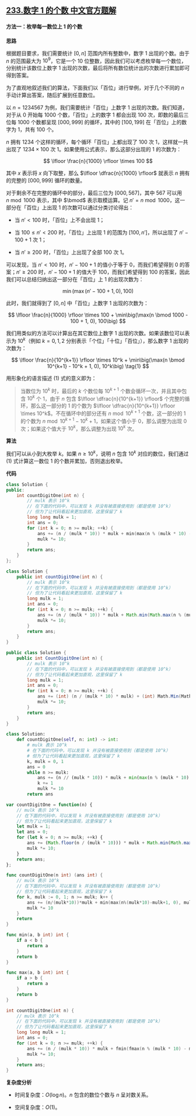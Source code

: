 ## [233.数字 1 的个数 中文官方题解](https://leetcode.cn/problems/number-of-digit-one/solutions/100000/shu-zi-1-de-ge-shu-by-leetcode-solution-zopq)
#### 方法一：枚举每一数位上 $1$ 的个数

**思路**

根据题目要求，我们需要统计 $[0, n]$ 范围内所有整数中，数字 $1$ 出现的个数。由于 $n$ 的范围最大为 $10^9$，它是一个 $10$ 位整数，因此我们可以考虑枚举每一个数位，分别统计该数位上数字 $1$ 出现的次数，最后将所有数位统计出的次数进行累加即可得到答案。

为了直观地叙述我们的算法，下面我们以「百位」进行举例，对于几个不同的 $n$ 手动计算出答案，随后扩展到任意数位。

以 $n = 1234567$ 为例，我们需要统计「百位」上数字 $1$ 出现的次数。我们知道，对于从 $0$ 开始每 $1000$ 个数，「百位」上的数字 $1$ 都会出现 $100$ 次，即数的最后三位每 $1000$ 个数都呈现 $[000, 999]$ 的循环，其中的 $[100, 199]$ 在「百位」上的数字为 $1$，共有 $100$ 个。

$n$ 拥有 $1234$ 个这样的循环，每个循环「百位」上都出现了 $100$ 次 $1$，这样就一共出现了 $1234 \times 100$ 次 $1$。如果使用公式表示，那么这部分出现的 $1$ 的次数为：

$$
\lfloor \frac{n}{1000} \rfloor \times 100
$$

其中 $x$ 表示将 $x$ 向下取整，那么 $\lfloor \dfrac{n}{1000} \rfloor$ 就表示 $n$ 拥有的完整的 $[000, 999]$ 循环的数量。

对于剩余不在完整的循环中的部分，最后三位为 $[000, 567]$，其中 $567$ 可以用 $n \bmod 1000$ 表示，其中 $\bmod$ 表示取模运算。记 $n' = n \bmod 1000$，这一部分在「百位」上出现 $1$ 的次数可以通过分类讨论得出：

- 当 $n' < 100$ 时，「百位」上不会出现 $1$；

- 当 $100 \leq n' < 200$ 时，「百位」上出现 $1$ 的范围为 $[100, n']$，所以出现了 $n' - 100 + 1$ 次 $1$；

- 当 $n' \geq 200$ 时，「百位」上出现了全部 $100$ 次 $1$。

可以发现，当 $n' < 100$ 时，$n' - 100 + 1$ 的值小于等于 $0$，而我们希望得到 $0$ 的答案；$n' \geq 200$ 时，$n' - 100 + 1$ 的值大于 $100$，而我们希望得到 $100$ 的答案，因此我们可以总结归纳出这一部分在「百位」上 $1$ 的出现次数为：

$$
\min\big(\max(n' - 100 + 1, 0), 100\big)
$$

此时，我们就得到了 $[0, n]$ 中「百位」上数字 $1$ 出现的次数为：

$$
\lfloor \frac{n}{1000} \rfloor \times 100 + \min\big(\max(n \bmod 1000 - 100 + 1, 0), 100\big)
$$

我们用类似的方法可以计算出在其它数位上数字 $1$ 出现的次数。如果该数位可以表示为 $10^k$（例如 $k=0, 1, 2$ 分别表示「个位」「十位」「百位」），那么数字 $1$ 出现的次数为：

$$
\lfloor \frac{n}{10^{k+1}} \rfloor \times 10^k + \min\big(\max(n \bmod 10^{k+1} - 10^k + 1, 0), 10^k\big) \tag{1}
$$

用形象化的语言描述 $(1)$ 式的意义即为：

> 当数位为 $10^k$ 时，最后的 $k$ 个数位每 $10^{k+1}$ 个数会循环一次，并且其中包含 $10^k$ 个 $1$，由于 $n$ 包含 $\lfloor \dfrac{n}{10^{k+1}} \rfloor$ 个完整的循环，那么这一部分的 $1$ 的个数为 $\lfloor \dfrac{n}{10^{k+1}} \rfloor \times 10^k$。不在循环中的部分还有 $n \bmod 10^{k+1}$ 个数，这一部分的 $1$ 的个数为 $n \bmod 10^{k+1} - 10^k + 1$，如果这个值小于 $0$，那么调整为出现 $0$ 次；如果这个值大于 $10^k$，那么调整为出现 $10^k$ 次。

**算法**

我们可以从小到大枚举 $k$。如果 $n \geq 10^k$，说明 $n$ 包含 $10^k$ 对应的数位，我们通过 $(1)$ 式计算这一数位 $1$ 的个数并累加，否则退出枚举。

**代码**

```C++ [sol1-C++]
class Solution {
public:
    int countDigitOne(int n) {
        // mulk 表示 10^k
        // 在下面的代码中，可以发现 k 并没有被直接使用到（都是使用 10^k）
        // 但为了让代码看起来更加直观，这里保留了 k
        long long mulk = 1;
        int ans = 0;
        for (int k = 0; n >= mulk; ++k) {
            ans += (n / (mulk * 10)) * mulk + min(max(n % (mulk * 10) - mulk + 1, 0LL), mulk);
            mulk *= 10;
        }
        return ans;
    }
};
```

```Java [sol1-Java]
class Solution {
    public int countDigitOne(int n) {
        // mulk 表示 10^k
        // 在下面的代码中，可以发现 k 并没有被直接使用到（都是使用 10^k）
        // 但为了让代码看起来更加直观，这里保留了 k
        long mulk = 1;
        int ans = 0;
        for (int k = 0; n >= mulk; ++k) {
            ans += (n / (mulk * 10)) * mulk + Math.min(Math.max(n % (mulk * 10) - mulk + 1, 0), mulk);
            mulk *= 10;
        }
        return ans;
    }
}
```

```C# [sol1-C#]
public class Solution {
    public int CountDigitOne(int n) {
        // mulk 表示 10^k
        // 在下面的代码中，可以发现 k 并没有被直接使用到（都是使用 10^k）
        // 但为了让代码看起来更加直观，这里保留了 k
        long mulk = 1;
        int ans = 0;
        for (int k = 0; n >= mulk; ++k) {
            ans += (int) (n / (mulk * 10) * mulk) + (int) Math.Min(Math.Max(n % (mulk * 10) - mulk + 1, 0), mulk);
            mulk *= 10;
        }
        return ans;
    }
}
```

```Python [sol1-Python3]
class Solution:
    def countDigitOne(self, n: int) -> int:
        # mulk 表示 10^k
        # 在下面的代码中，可以发现 k 并没有被直接使用到（都是使用 10^k）
        # 但为了让代码看起来更加直观，这里保留了 k
        k, mulk = 0, 1
        ans = 0
        while n >= mulk:
            ans += (n // (mulk * 10)) * mulk + min(max(n % (mulk * 10) - mulk + 1, 0), mulk)
            k += 1
            mulk *= 10
        return ans
```

```JavaScript [sol1-JavaScript]
var countDigitOne = function(n) {
    // mulk 表示 10^k
    // 在下面的代码中，可以发现 k 并没有被直接使用到（都是使用 10^k）
    // 但为了让代码看起来更加直观，这里保留了 k
    let mulk = 1;
    let ans = 0;
    for (let k = 0; n >= mulk; ++k) {
        ans += (Math.floor(n / (mulk * 10))) * mulk + Math.min(Math.max(n % (mulk * 10) - mulk + 1, 0), mulk);
        mulk *= 10;
    }
    return ans;
};
```

```go [sol1-Golang]
func countDigitOne(n int) (ans int) {
    // mulk 表示 10^k
    // 在下面的代码中，可以发现 k 并没有被直接使用到（都是使用 10^k）
    // 但为了让代码看起来更加直观，这里保留了 k
    for k, mulk := 0, 1; n >= mulk; k++ {
        ans += (n/(mulk*10))*mulk + min(max(n%(mulk*10)-mulk+1, 0), mulk)
        mulk *= 10
    }
    return
}

func min(a, b int) int {
    if a < b {
        return a
    }
    return b
}

func max(a, b int) int {
    if a > b {
        return a
    }
    return b
}
```

```C [sol1-C]
int countDigitOne(int n) {
    // mulk 表示 10^k
    // 在下面的代码中，可以发现 k 并没有被直接使用到（都是使用 10^k）
    // 但为了让代码看起来更加直观，这里保留了 k
    long long mulk = 1;
    int ans = 0;
    for (int k = 0; n >= mulk; ++k) {
        ans += (n / (mulk * 10)) * mulk + fmin(fmax(n % (mulk * 10) - mulk + 1, 0LL), mulk);
        mulk *= 10;
    }
    return ans;
}
```

**复杂度分析**

- 时间复杂度：$O(\log n)$。$n$ 包含的数位个数与 $n$ 呈对数关系。

- 空间复杂度：$O(1)$。